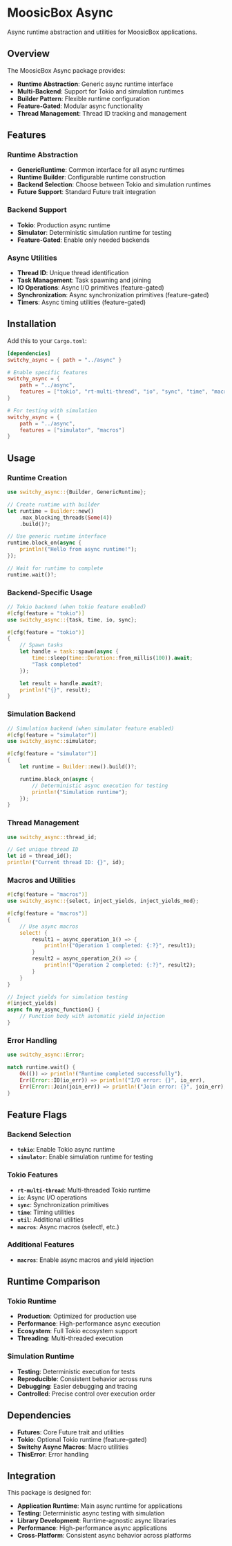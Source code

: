 # MoosicBox Async

Async runtime abstraction and utilities for MoosicBox applications.

## Overview

The MoosicBox Async package provides:

- **Runtime Abstraction**: Generic async runtime interface
- **Multi-Backend**: Support for Tokio and simulation runtimes
- **Builder Pattern**: Flexible runtime configuration
- **Feature-Gated**: Modular async functionality
- **Thread Management**: Thread ID tracking and management

## Features

### Runtime Abstraction
- **GenericRuntime**: Common interface for all async runtimes
- **Runtime Builder**: Configurable runtime construction
- **Backend Selection**: Choose between Tokio and simulation runtimes
- **Future Support**: Standard Future trait integration

### Backend Support
- **Tokio**: Production async runtime
- **Simulator**: Deterministic simulation runtime for testing
- **Feature-Gated**: Enable only needed backends

### Async Utilities
- **Thread ID**: Unique thread identification
- **Task Management**: Task spawning and joining
- **IO Operations**: Async I/O primitives (feature-gated)
- **Synchronization**: Async synchronization primitives (feature-gated)
- **Timers**: Async timing utilities (feature-gated)

## Installation

Add this to your `Cargo.toml`:

```toml
[dependencies]
switchy_async = { path = "../async" }

# Enable specific features
switchy_async = {
    path = "../async",
    features = ["tokio", "rt-multi-thread", "io", "sync", "time", "macros"]
}

# For testing with simulation
switchy_async = {
    path = "../async",
    features = ["simulator", "macros"]
}
```

## Usage

### Runtime Creation

```rust
use switchy_async::{Builder, GenericRuntime};

// Create runtime with builder
let runtime = Builder::new()
    .max_blocking_threads(Some(4))
    .build()?;

// Use generic runtime interface
runtime.block_on(async {
    println!("Hello from async runtime!");
});

// Wait for runtime to complete
runtime.wait()?;
```

### Backend-Specific Usage

```rust
// Tokio backend (when tokio feature enabled)
#[cfg(feature = "tokio")]
use switchy_async::{task, time, io, sync};

#[cfg(feature = "tokio")]
{
    // Spawn tasks
    let handle = task::spawn(async {
        time::sleep(time::Duration::from_millis(100)).await;
        "Task completed"
    });

    let result = handle.await?;
    println!("{}", result);
}
```

### Simulation Backend

```rust
// Simulation backend (when simulator feature enabled)
#[cfg(feature = "simulator")]
use switchy_async::simulator;

#[cfg(feature = "simulator")]
{
    let runtime = Builder::new().build()?;

    runtime.block_on(async {
        // Deterministic async execution for testing
        println!("Simulation runtime");
    });
}
```

### Thread Management

```rust
use switchy_async::thread_id;

// Get unique thread ID
let id = thread_id();
println!("Current thread ID: {}", id);
```

### Macros and Utilities

```rust
#[cfg(feature = "macros")]
use switchy_async::{select, inject_yields, inject_yields_mod};

#[cfg(feature = "macros")]
{
    // Use async macros
    select! {
        result1 = async_operation_1() => {
            println!("Operation 1 completed: {:?}", result1);
        }
        result2 = async_operation_2() => {
            println!("Operation 2 completed: {:?}", result2);
        }
    }
}

// Inject yields for simulation testing
#[inject_yields]
async fn my_async_function() {
    // Function body with automatic yield injection
}
```

### Error Handling

```rust
use switchy_async::Error;

match runtime.wait() {
    Ok(()) => println!("Runtime completed successfully"),
    Err(Error::IO(io_err)) => println!("I/O error: {}", io_err),
    Err(Error::Join(join_err)) => println!("Join error: {}", join_err),
}
```

## Feature Flags

### Backend Selection
- **`tokio`**: Enable Tokio async runtime
- **`simulator`**: Enable simulation runtime for testing

### Tokio Features
- **`rt-multi-thread`**: Multi-threaded Tokio runtime
- **`io`**: Async I/O operations
- **`sync`**: Synchronization primitives
- **`time`**: Timing utilities
- **`util`**: Additional utilities
- **`macros`**: Async macros (select!, etc.)

### Additional Features
- **`macros`**: Enable async macros and yield injection

## Runtime Comparison

### Tokio Runtime
- **Production**: Optimized for production use
- **Performance**: High-performance async execution
- **Ecosystem**: Full Tokio ecosystem support
- **Threading**: Multi-threaded execution

### Simulation Runtime
- **Testing**: Deterministic execution for tests
- **Reproducible**: Consistent behavior across runs
- **Debugging**: Easier debugging and tracing
- **Controlled**: Precise control over execution order

## Dependencies

- **Futures**: Core Future trait and utilities
- **Tokio**: Optional Tokio runtime (feature-gated)
- **Switchy Async Macros**: Macro utilities
- **ThisError**: Error handling

## Integration

This package is designed for:
- **Application Runtime**: Main async runtime for applications
- **Testing**: Deterministic async testing with simulation
- **Library Development**: Runtime-agnostic async libraries
- **Performance**: High-performance async applications
- **Cross-Platform**: Consistent async behavior across platforms
